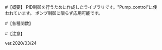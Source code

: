 #【概要】
PID制御を行うために作成したライブラリです。"Pump_control"に使われています。
ポンプ制御に限らず応用可能です。

#【各種関数】

#【注意】

ver.2020/03/24
